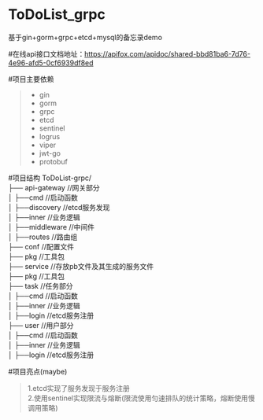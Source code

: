 # ToDoList_grpc
基于gin+gorm+grpc+etcd+mysql的备忘录demo

#在线api接口文档地址：https://apifox.com/apidoc/shared-bbd81ba6-7d76-4e96-afd5-0cf6939df8ed

#项目主要依赖
>* gin
>* gorm 
>* grpc  
>* etcd  
>* sentinel  
>* logrus  
>* viper  
>* jwt-go  
>* protobuf  

#项目结构
ToDoList-grpc/  
├── api-gateway //网关部分  
│   ├──cmd //启动函数  
│   ├──discovery //etcd服务发现  
│   ├──inner //业务逻辑  
│   ├──middleware //中间件  
│   ├──routes //路由组  
├── conf //配置文件  
├── pkg //工具包  
├── service //存放pb文件及其生成的服务文件  
├── pkg //工具包  
├── task //任务部分  
│   ├──cmd //启动函数  
│   ├──inner //业务逻辑  
│   ├──login //etcd服务注册  
├── user //用户部分  
│   ├──cmd //启动函数  
│   ├──inner //业务逻辑  
│   ├──login //etcd服务注册  

#项目亮点(maybe)  
> 1.etcd实现了服务发现于服务注册  
> 2.使用sentinel实现限流与熔断(限流使用匀速排队的统计策略，熔断使用慢调用策略)

#





